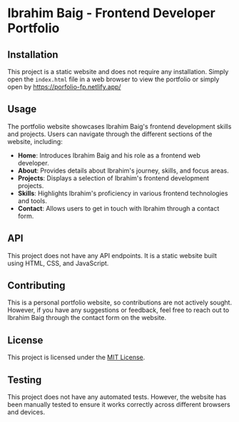 # Ibrahim Baig - Frontend Developer Portfolio

## Installation

This project is a static website and does not require any installation. Simply open the `index.html` file in a web browser to view the portfolio or simply open by https://porfolio-fp.netlify.app/

## Usage

The portfolio website showcases Ibrahim Baig's frontend development skills and projects. Users can navigate through the different sections of the website, including:

- **Home**: Introduces Ibrahim Baig and his role as a frontend web developer.
- **About**: Provides details about Ibrahim's journey, skills, and focus areas.
- **Projects**: Displays a selection of Ibrahim's frontend development projects.
- **Skills**: Highlights Ibrahim's proficiency in various frontend technologies and tools.
- **Contact**: Allows users to get in touch with Ibrahim through a contact form.

## API

This project does not have any API endpoints. It is a static website built using HTML, CSS, and JavaScript.

## Contributing

This is a personal portfolio website, so contributions are not actively sought. However, if you have any suggestions or feedback, feel free to reach out to Ibrahim Baig through the contact form on the website.

## License

This project is licensed under the [MIT License](LICENSE).

## Testing

This project does not have any automated tests. However, the website has been manually tested to ensure it works correctly across different browsers and devices.

